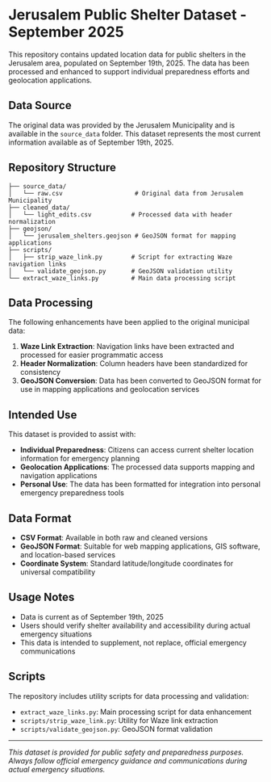 # Jerusalem Public Shelter Dataset - September 2025

This repository contains updated location data for public shelters in the Jerusalem area, populated on September 19th, 2025. The data has been processed and enhanced to support individual preparedness efforts and geolocation applications.

## Data Source

The original data was provided by the Jerusalem Municipality and is available in the `source_data` folder. This dataset represents the most current information available as of September 19th, 2025.

## Repository Structure

```
├── source_data/
│   └── raw.csv                    # Original data from Jerusalem Municipality
├── cleaned_data/
│   └── light_edits.csv           # Processed data with header normalization
├── geojson/
│   └── jerusalem_shelters.geojson # GeoJSON format for mapping applications
├── scripts/
│   ├── strip_waze_link.py        # Script for extracting Waze navigation links
│   └── validate_geojson.py       # GeoJSON validation utility
└── extract_waze_links.py         # Main data processing script
```

## Data Processing

The following enhancements have been applied to the original municipal data:

1. **Waze Link Extraction**: Navigation links have been extracted and processed for easier programmatic access
2. **Header Normalization**: Column headers have been standardized for consistency
3. **GeoJSON Conversion**: Data has been converted to GeoJSON format for use in mapping applications and geolocation services

## Intended Use

This dataset is provided to assist with:

- **Individual Preparedness**: Citizens can access current shelter location information for emergency planning
- **Geolocation Applications**: The processed data supports mapping and navigation applications
- **Personal Use**: The data has been formatted for integration into personal emergency preparedness tools

## Data Format

- **CSV Format**: Available in both raw and cleaned versions
- **GeoJSON Format**: Suitable for web mapping applications, GIS software, and location-based services
- **Coordinate System**: Standard latitude/longitude coordinates for universal compatibility

## Usage Notes

- Data is current as of September 19th, 2025
- Users should verify shelter availability and accessibility during actual emergency situations
- This data is intended to supplement, not replace, official emergency communications

## Scripts

The repository includes utility scripts for data processing and validation:

- `extract_waze_links.py`: Main processing script for data enhancement
- `scripts/strip_waze_link.py`: Utility for Waze link extraction
- `scripts/validate_geojson.py`: GeoJSON format validation

---

*This dataset is provided for public safety and preparedness purposes. Always follow official emergency guidance and communications during actual emergency situations.*
